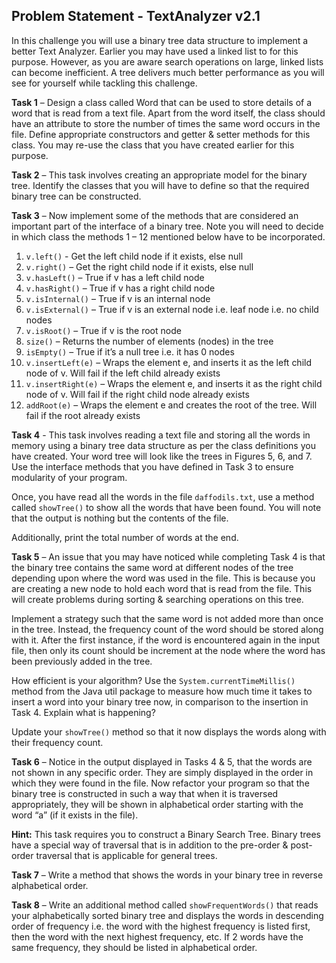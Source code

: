 ## Problem Statement - TextAnalyzer v2.1

In this challenge you will use a binary tree data structure to implement a better Text Analyzer. Earlier you may have used a linked list to for this purpose. However, as you are aware search operations on large, linked lists can become inefficient. A tree delivers much better performance as you will see for yourself while tackling this challenge.

**Task 1** – Design a class called Word that can be used to store details of a word that is read from a text file. Apart from the word itself, the class should have an attribute to store the number of times the same word occurs in the file. Define appropriate constructors and getter & setter methods for this class. You may re-use the class that you have created earlier for this purpose.

**Task 2** – This task involves creating an appropriate model for the binary tree. Identify the classes that you will have to define so that the required binary tree can be constructed. 

**Task 3** – Now implement some of the methods that are considered an important part of the interface of a binary tree. Note you will need to decide in which class the methods 1 – 12 mentioned below have to be incorporated. 

1.	`v.left()` - Get the left child node if it exists, else null
2.	`v.right()` – Get the right child node if it exists, else null
3.	`v.hasLeft()` – True if v has a left child node
4.	`v.hasRight()` – True if v has a right child node
5.	`v.isInternal()` – True if v is an internal node
6.	`v.isExternal()` – True if v is an external node i.e. leaf node i.e. no child nodes
7.	`v.isRoot()` – True if v is the root node
8.	`size()` – Returns the number of elements (nodes) in the tree
9.	`isEmpty()` – True if it’s a null tree i.e. it has 0 nodes
10.	`v.insertLeft(e)` – Wraps the element e, and inserts it as the left child node of v. Will fail if the left child already exists
11.	`v.insertRight(e)` – Wraps the element e, and inserts it as the right child node of v. Will fail if the right child node already exists
12.	`addRoot(e)` – Wraps the element e and creates the root of the tree. Will fail if the root already exists

**Task 4** - This task involves reading a text file and storing all the words in memory using a binary tree data structure as per the class definitions you have created. Your word tree will look like the trees in Figures 5, 6, and 7. Use the interface methods that you have defined in Task 3 to ensure modularity of your program.

Once, you have read all the words in the file `daffodils.txt`, use a method called `showTree()` to show all the words that have been found. You will note that the output is nothing but the contents of the file.

Additionally, print the total number of words at the end.

**Task 5** – An issue that you may have noticed while completing Task 4 is that the binary tree contains the same word at different nodes of the tree depending upon where the word was used in the file. This is because you are creating a new node to hold each word that is read from the file. This will create problems during sorting & searching operations on this tree.

Implement a strategy such that the same word is not added more than once in the tree. Instead, the frequency count of the word should be stored along with it. After the first instance, if the word is encountered again in the input file, then only its count should be increment at the node where the word has been previously added in the tree.

How efficient is your algorithm? Use the `System.currentTimeMillis()` method from the Java util package to measure how much time it takes to insert a word into your binary tree now, in comparison to the insertion in Task 4. Explain what is happening?

Update your `showTree()` method so that it now displays the words along with their frequency count.

**Task 6** – Notice in the output displayed in Tasks 4 & 5, that the words are not shown in any specific order. They are simply displayed in the order in which they were found in the file. Now refactor your program so that the binary tree is constructed in such a way that when it is traversed appropriately, they will be shown in alphabetical order starting with the word “a” (if it exists in the file).

**Hint:** This task requires you to construct a Binary Search Tree. Binary trees have a special way of traversal that is in addition to the pre-order & post-order traversal that is applicable for general trees. 

**Task 7** – Write a method that shows the words in your binary tree in reverse alphabetical order.

**Task 8** – Write an additional method called `showFrequentWords()` that reads your alphabetically sorted binary tree and displays the words in descending order of frequency i.e. the word with the highest frequency is listed first, then the word with the next highest frequency, etc. If 2 words have the same frequency, they should be listed in alphabetical order.

